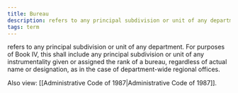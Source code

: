 ```yaml
---
title: Bureau
description: refers to any principal subdivision or unit of any department. For purposes of Book IV, this shall include any principal subdivision or unit of any instrumentality given or assigned the rank of a bureau, regardless of actual name or designation, as in the case of department-wide regional offices.
tags: term
---
```


refers to any principal subdivision or unit of any department. For purposes of Book IV, this shall include any principal subdivision or unit of any instrumentality given or assigned the rank of a bureau, regardless of actual name or designation, as in the case of department-wide regional offices.

Also view: [[Administrative Code of 1987|Administrative Code of 1987]].
